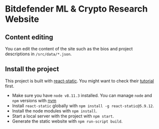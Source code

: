 # Bitdefender ML & Crypto Research Website


## Content editing

You can edit the content of the site such as the bios and project descriptions
in `/src/data/*.json`.


## Install the project

This project is built with
[react-static](https://github.com/nozzle/react-static "react-static - a progressive static site generator for React").
You might want to check their [tutorial](https://react-static.js.org/docs/concepts) first.

- Make sure you have `node v8.11.3` installed. You can manage `node` and `npm`
  versions with [nvm](https://github.com/creationix/nvm "Node Version Manager")
- Install `react-static` globally with `npm install -g react-static@5.9.12`.
- Install the node modules with `npm install`.
- Start a local server with the project with `npm start`.
- Generate the static website with `npm run-script build`.
